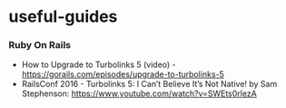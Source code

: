 # useful-guides

### Ruby On Rails

- How to Upgrade to Turbolinks 5 (video) - https://gorails.com/episodes/upgrade-to-turbolinks-5
- RailsConf 2016 - Turbolinks 5: I Can’t Believe It’s Not Native! by Sam Stephenson: https://www.youtube.com/watch?v=SWEts0rlezA
